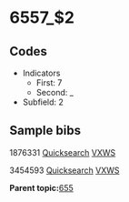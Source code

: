 # 6557\_$2

## Codes

-   Indicators
    -   First: 7
    -   Second: \_
-   Subfield: 2

## Sample bibs

1876331 [Quicksearch](https://search.library.yale.edu/catalog/1876331) [VXWS](http://prodorbis.library.yale.edu:7014/vxws/GetHoldingsService?bibId=1876331)

3454593 [Quicksearch](https://search.library.yale.edu/catalog/3454593) [VXWS](http://prodorbis.library.yale.edu:7014/vxws/GetHoldingsService?bibId=3454593)

**Parent topic:**[655](../../tags/655/655.md)

